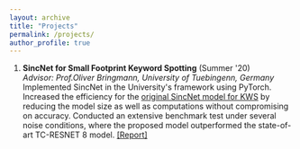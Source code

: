 ```yaml
---
layout: archive
title: "Projects"
permalink: /projects/
author_profile: true
---
```

<!---
{% include base_path %}


{% for post in site.projects %}
  {% include archive-single.md %}
{% endfor %}
--->

1. **SincNet for Small Footprint Keyword Spotting** (Summer '20)\
   _Advisor: Prof.Oliver Bringmann, University of Tuebingenn, Germany_\
   Implemented SincNet in the University's framework using PyTorch. Increased the efficiency for the [original SincNet model for KWS](https://www.researchgate.net/publication/337075024_Small-Footprint_Keyword_Spotting_on_Raw_Audio_Data_with_Sinc-Convolutions "original") by reducing the model size as well as computations without compromising on accuracy. Conducted an extensive benchmark test under several noise conditions, where the proposed model outperformed the state-of-art TC-RESNET 8 model. [[Report]](https://docs.google.com/presentation/d/18lp1ZnE3iOwVLqjaOHyqKQnYmv_7MXFICfgcu03G6KA/edit?usp=sharing "ppt")
